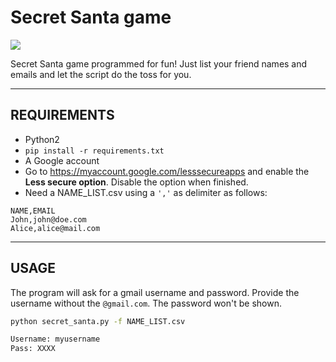 # Secret Santa game

![](https://img.shields.io/badge/python-v2.7-brightgreen.svg)

Secret Santa game programmed for fun!
Just list your friend names and emails and let the script do the toss for you.

***

## REQUIREMENTS

- Python2
- `pip install -r requirements.txt`
- A Google account
- Go to https://myaccount.google.com/lesssecureapps and enable the **Less secure option**. Disable the option when finished.
- Need a NAME_LIST.csv using a `','` as delimiter as follows:

~~~csv
NAME,EMAIL
John,john@doe.com
Alice,alice@mail.com
~~~

***

## USAGE

The program will ask for a gmail username and password. Provide the username without the `@gmail.com`. The password won't be shown.

~~~bash
python secret_santa.py -f NAME_LIST.csv

Username: myusername
Pass: XXXX
~~~
